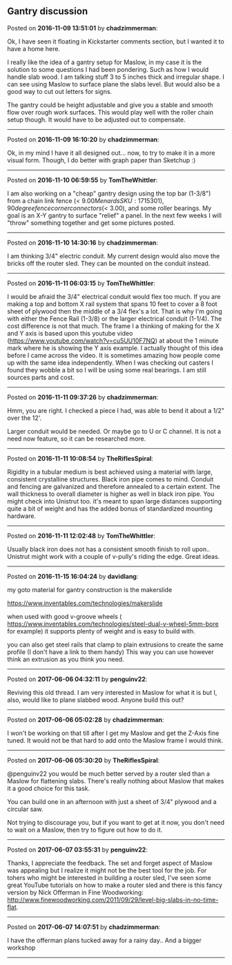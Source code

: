 ## Gantry discussion
Posted on **2016-11-09 13:51:01** by **chadzimmerman**:

Ok, I have seen it floating in Kickstarter comments section, but I wanted it to have a home here.



I really like the idea of a gantry setup for Maslow, in my case it is the solution to some questions I had been pondering.  Such as how I would handle slab wood.  I am talking stuff 3 to 5 inches thick and irregular shape.  I can see using Maslow to surface plane the slabs level.  But would also be a good way to cut out letters for signs.



The gantry could be height adjustable and give you a stable and smooth flow over rough work surfaces.  This would play well with the roller chain setup though. It would have to be adjusted out to compensate.

---

Posted on **2016-11-09 16:10:20** by **chadzimmerman**:

Ok, in my mind I have it all designed out... now, to try to make it in a more visual form.  Though, I do better with graph paper than Sketchup :)

---

Posted on **2016-11-10 06:59:55** by **TomTheWhittler**:

I am also working on a "cheap" gantry design using the top bar (1-3/8") from a chain link fence (< $9.00 Menards SKU: 1715301), 90 degree fence corner connectors (<$ 3.00), and some roller bearings. My goal is an X-Y gantry to surface "relief" a panel. In the next few weeks I will "throw" something together and get some pictures posted.

---

Posted on **2016-11-10 14:30:16** by **chadzimmerman**:

I am thinking 3/4" electric conduit.  My current design would also move the bricks off the router sled.  They can be mounted on the conduit instead.

---

Posted on **2016-11-11 06:03:15** by **TomTheWhittler**:

I would be afraid the 3/4" electrical conduit would flex too much. If you are making a top and bottom X rail system that spans 10 feet to cover a 8 foot sheet of plywood then the middle of a 3/4 flex's a lot. That is why I'm going with either the Fence Rail (1-3/8) or the larger electrical conduit (1-1/4). The cost difference is not that much. The frame I a thinking of making for the X and Y axis is based upon this youtube video (https://www.youtube.com/watch?v=cu5UU10F7NQ) at about the 1 minute mark where he is showing the Y axis example. I actually thought of this idea before I came across the video. It is sometimes amazing how people come up with the same idea independently. When I was checking out casters I found they wobble a bit so I will be using some real bearings. I am still sources parts and cost.

---

Posted on **2016-11-11 09:37:26** by **chadzimmerman**:

Hmm, you are right.  I checked a piece I had, was able to bend it about a 1/2" over the 12'.



Larger conduit would be needed. Or maybe go to U or C channel.  It is not a need now feature, so it can be researched more.

---

Posted on **2016-11-11 10:08:54** by **TheRiflesSpiral**:

Rigidity in a tubular medium is best achieved using a material with large, consistent crystalline structures. Black iron pipe comes to mind. Conduit and fencing are galvanized and therefore annealed to a certain extent. The wall thickness to overall diameter is higher as well in black iron pipe. You might check into Unistrut too. it's meant to span large distances supporting quite a bit of weight and has the added bonus of standardized mounting hardware.

---

Posted on **2016-11-11 12:02:48** by **TomTheWhittler**:

Usually black iron does not has a consistent smooth finish to roll upon..  Unistrut might work with a couple of v-pully's riding the edge. Great ideas.

---

Posted on **2016-11-15 16:04:24** by **davidlang**:

my goto material for gantry construction is the makerslide



https://www.inventables.com/technologies/makerslide



when used with good v-groove wheels ( https://www.inventables.com/technologies/steel-dual-v-wheel-5mm-bore for example) it supports plenty of weight and is easy to build with.



you can also get steel rails that clamp to plain extrusions to create the same profile (I don't have a link to them handy) This way you can use however think an extrusion as you think you need.

---

Posted on **2017-06-06 04:32:11** by **penguinv22**:

Reviving this old thread. I am very interested in Maslow for what it is but I, also, would like to plane slabbed wood. Anyone build this out?

---

Posted on **2017-06-06 05:02:28** by **chadzimmerman**:

I won't be working on that till after I get my Maslow and get the Z-Axis fine tuned.  It would not be that hard to add onto the Maslow frame I would think.

---

Posted on **2017-06-06 05:30:20** by **TheRiflesSpiral**:

@penguinv22 you would be much better served by a router sled than a Maslow for flattening slabs. There's really nothing about Maslow that makes it a good choice for this task.



You can build one in an afternoon with just a sheet of 3/4" plywood and a circular saw.



Not trying to discourage you, but if you want to get at it now, you don't need to wait on a Maslow, then try to figure out how to do it.

---

Posted on **2017-06-07 03:55:31** by **penguinv22**:

Thanks, I appreciate the feedback. The set and forget aspect of Maslow was appealing but I realize it might not be the best tool for the job. For tohers who might be interested in building a router sled, I've seen some great YouTube tutorials on how to make a router sled and there is this fancy version by Nick Offerman in Fine Woodworking: http://www.finewoodworking.com/2011/09/29/level-big-slabs-in-no-time-flat.

---

Posted on **2017-06-07 14:07:51** by **chadzimmerman**:

I have the offerman plans tucked away for a rainy day.. And a bigger workshop

---

